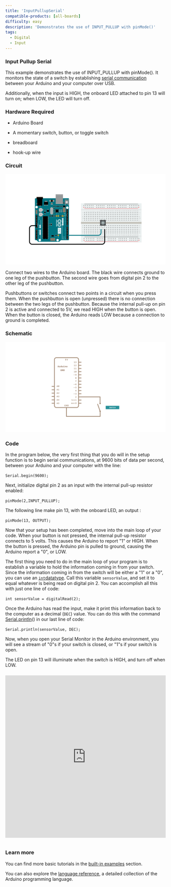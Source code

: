 ```yaml
---
title: 'InputPullupSerial'
compatible-products: [all-boards]
difficulty: easy
description: 'Demonstrates the use of INPUT_PULLUP with pinMode()'
tags: 
  - Digital
  - Input
---
```


### Input Pullup Serial

This example demonstrates the use of INPUT_PULLUP with pinMode(). It monitors the state of a switch by establishing [serial communication](https://www.arduino.cc/en/Reference/Serial) between your Arduino and your computer over USB.

Additionally, when the input is HIGH, the onboard LED attached to pin 13 will turn on; when LOW, the LED will turn off.

### Hardware Required

- Arduino Board

- A momentary switch, button, or toggle switch

- breadboard

- hook-up wire

### Circuit

![](assets/circuit.png)


Connect two wires to the Arduino board. The black wire connects ground to one leg of the pushbutton. The second wire goes from digital pin 2 to the other leg of the pushbutton.

Pushbuttons or switches connect two points in a circuit when you press them. When the pushbutton is open (unpressed) there is no connection between the two legs of the pushbutton. Because the internal pull-up on pin 2 is active and connected to 5V, we read HIGH when the button is open. When the button is closed, the Arduino reads LOW because a connection to ground is completed.

### Schematic

![](assets/schematic.png)

### Code

In the program below, the very first thing that you do will in the setup function is to begin serial communications, at 9600 bits of data per second, between your Arduino and your computer with the line:

`Serial.begin(9600);`

Next, initialize digital pin 2  as an input with the internal pull-up resistor enabled:

`pinMode(2,INPUT_PULLUP);`

The following line make pin 13, with the onboard LED, an output :

`pinMode(13, OUTPUT);`

Now that your setup has been completed, move into the main loop of your code. When your button is not pressed, the internal pull-up resistor connects to 5 volts. This causes the Arduino to report "1" or HIGH. When the button is pressed, the Arduino pin is pulled to ground, causing the Arduino report a "0", or LOW.

The first thing you need to do in the main loop of your program is to establish a variable to hold the information coming in from your switch. Since the information coming in from the switch will be either a "1" or a "0",  you can use an [`int`datatype](https://www.arduino.cc/en/Reference/Int). Call this variable `sensorValue`, and set it to equal whatever is being read on digital pin 2. You can accomplish all this with just one line of code:

`int sensorValue = digitalRead(2);`

Once the Arduino has read the input, make it print this information back to the computer as a decimal (`DEC`) value. You can do this with the command [Serial.println](https://www.arduino.cc/en/Serial/Println)()  in our last line of code:

`Serial.println(sensorValue, DEC);`

Now, when you open your Serial Monitor in the Arduino environment, you will see a stream of "0"s if your switch is closed, or "1"s if your switch is open.

The LED on pin 13 will illuminate when the switch is HIGH, and turn off when LOW.

<iframe src='https://create.arduino.cc/example/builtin/02.Digital%5CDigitalInputPullup/DigitalInputPullup/preview?embed&snippet' style='height:510px;width:100%;margin:10px 0' frameborder='0'></iframe>

### Learn more

You can find more basic tutorials in the [built-in examples](/built-in-examples) section.

You can also explore the [language reference](https://www.arduino.cc/reference/en/), a detailed collection of the Arduino programming language.